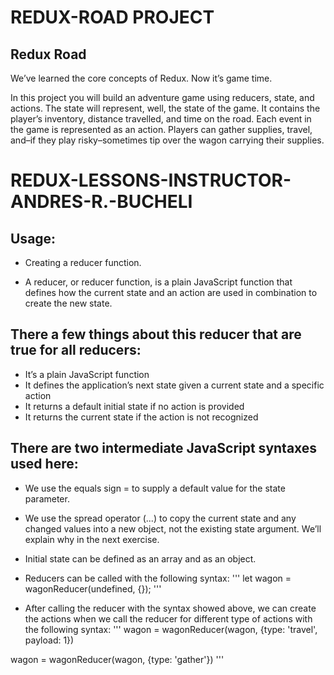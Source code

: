 # REDUX-ROAD PROJECT 

## Redux Road
We’ve learned the core concepts of Redux. Now it’s game time.

In this project you will build an adventure game using reducers, state, and actions. The state will represent, well, the state of the game. It contains the player’s inventory, distance travelled, and time on the road. Each event in the game is represented as an action. Players can gather supplies, travel, and–if they play risky–sometimes tip over the wagon carrying their supplies.

# REDUX-LESSONS-INSTRUCTOR-ANDRES-R.-BUCHELI

## Usage:

* Creating a reducer function.

* A reducer, or reducer function, is a plain JavaScript function that defines how the current state and an action are used in combination to create the new state.

## There a few things about this reducer that are true for all reducers:
* It’s a plain JavaScript function
* It defines the application’s next state given a current state and a specific action
* It returns a default initial state if no action is provided
* It returns the current state if the action is not recognized

## There are two intermediate JavaScript syntaxes used here:
* We use the equals sign = to supply a default value for the state parameter.
* We use the spread operator (...) to copy the current state and any changed values into a new object, not the existing state argument. We’ll explain why in the next exercise.

* Initial state can be defined as an array and as an object.
* Reducers can be called with the following syntax:
'''
let wagon = wagonReducer(undefined, {});
'''

* After calling the reducer with the syntax showed above, we can create the actions when we call the reducer for different type of actions with the following syntax:
'''
wagon = wagonReducer(wagon, {type: 'travel', payload: 1})

wagon = wagonReducer(wagon, {type: 'gather'})
'''

